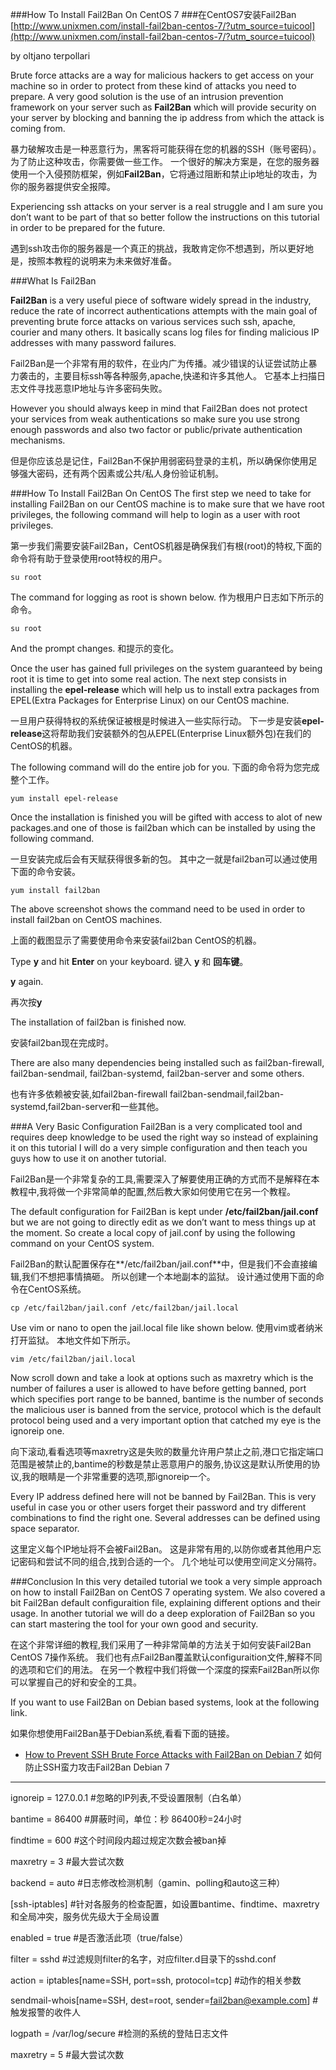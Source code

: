 

###How To Install Fail2Ban On CentOS 7
###在CentOS7安装Fail2Ban
[http://www.unixmen.com/install-fail2ban-centos-7/?utm_source=tuicool](http://www.unixmen.com/install-fail2ban-centos-7/?utm_source=tuicool)

by oltjano terpollari

Brute force attacks are a way for malicious hackers to get access on your machine so in order to protect from these kind of attacks you need to prepare. A very good solution is the use of an intrusion prevention framework on your server such as **Fail2Ban** which will provide security on your server by blocking and banning the ip address from which the attack is coming from.

暴力破解攻击是一种恶意行为，黑客将可能获得在您的机器的SSH（账号密码）。为了防止这种攻击，你需要做一些工作。 一个很好的解决方案是，在您的服务器使用一个入侵预防框架，例如**Fail2Ban**，它将通过阻断和禁止ip地址的攻击，为你的服务器提供安全报障。

Experiencing ssh attacks on your server is a real struggle and I am sure you don’t want to be part of that so better follow the instructions on this tutorial in order to be prepared for the future.

遇到ssh攻击你的服务器是一个真正的挑战，我敢肯定你不想遇到，所以更好地是，按照本教程的说明来为未来做好准备。

###What Is Fail2Ban

**Fail2Ban** is a very useful piece of software widely spread in the industry, reduce the rate of incorrect authentications attempts with the main goal of preventing brute force attacks on various services such ssh, apache, courier and many others. It basically scans log files for finding malicious IP addresses with many password failures.

Fail2Ban是一个非常有用的软件，在业内广为传播。减少错误的认证尝试防止暴力袭击的，主要目标ssh等各种服务,apache,快递和许多其他人。 它基本上扫描日志文件寻找恶意IP地址与许多密码失败。

However you should always keep in mind that Fail2Ban does not protect your services from weak authentications so make sure you use strong enough passwords and also two factor or public/private authentication mechanisms.

但是你应该总是记住，Fail2Ban不保护用弱密码登录的主机，所以确保你使用足够强大密码，还有两个因素或公共/私人身份验证机制。

###How To Install Fail2Ban On CentOS
The first step we need to take for installing Fail2Ban on our CentOS machine is to make sure that we have root privileges, the following command will help to login as a user with root privileges.

第一步我们需要安装Fail2Ban，CentOS机器是确保我们有根(root)的特权,下面的命令将有助于登录使用root特权的用户。
```
su root
```
The command for logging as root is shown below.
作为根用户日志如下所示的命令。
```
su root
```
And the prompt changes.
和提示的变化。

Once the user has gained full privileges on the system guaranteed by being root it is time to get into some real action. The next step consists in installing the **epel-release** which will help us to install extra packages from EPEL(Extra Packages for Enterprise Linux) on our CentOS machine.

一旦用户获得特权的系统保证被根是时候进入一些实际行动。 下一步是安装**epel-release**这将帮助我们安装额外的包从EPEL(Enterprise Linux额外包)在我们的CentOS的机器。

The following command will do the entire job for you.
下面的命令将为您完成整个工作。
```
yum install epel-release
```
Once the installation is finished you will be gifted with access to alot of new packages.and one of those is fail2ban which can be installed by using the following command.

一旦安装完成后会有天赋获得很多新的包。 其中之一就是fail2ban可以通过使用下面的命令安装。
```
yum install fail2ban
```
The above screenshot shows the command need to be used in order to install fail2ban on CentOS machines.

上面的截图显示了需要使用命令来安装fail2ban CentOS的机器。

Type **y** and hit **Enter** on your keyboard.
键入 **y** 和 **回车键**。

**y** again.

再次按**y**

The installation of fail2ban is finished now.

安装fail2ban现在完成时。

There are also many dependencies being installed such as fail2ban-firewall, fail2ban-sendmail, fail2ban-systemd, fail2ban-server and some others.

也有许多依赖被安装,如fail2ban-firewall fail2ban-sendmail,fail2ban-systemd,fail2ban-server和一些其他。

###A Very Basic Configuration
Fail2Ban is a very complicated tool and requires deep knowledge to be used the right way so instead of explaining it on this tutorial I  will do a very simple configuration and then teach you guys how to use it on another tutorial.

Fail2Ban是一个非常复杂的工具,需要深入了解要使用正确的方式而不是解释在本教程中,我将做一个非常简单的配置,然后教大家如何使用它在另一个教程。

The default configuration for Fail2Ban is kept under **/etc/fail2ban/jail.conf** but we are not going to directly edit as we don’t want to mess things up at the moment. So create a local copy of jail.conf by using the following command on your CentOS system.

Fail2Ban的默认配置保存在**/etc/fail2ban/jail.conf**中，但是我们不会直接编辑,我们不想把事情搞砸。 所以创建一个本地副本的监狱。 设计通过使用下面的命令在CentOS系统。
```
cp /etc/fail2ban/jail.conf /etc/fail2ban/jail.local
```
 Use vim or nano to open the jail.local file like shown below.
 使用vim或者纳米打开监狱。 本地文件如下所示。
```
vim /etc/fail2ban/jail.local
```
Now scroll down and take a look at options such as maxretry which is the number of failures a user is allowed to have before getting banned, port which specifies port range to be banned, bantime is the number of seconds the malicious user is banned from the service, protocol which is the default protocol being used and a very important option that catched my eye is the ignoreip one.

向下滚动,看看选项等maxretry这是失败的数量允许用户禁止之前,港口它指定端口范围是被禁止的,bantime的秒数是禁止恶意用户的服务,协议这是默认所使用的协议,我的眼睛是一个非常重要的选项,那ignoreip一个。

Every IP address defined here will not be banned by Fail2Ban. This is very useful in case you or other users forget their password and try different combinations to find the right one. Several addresses can be defined using space separator.

这里定义每个IP地址将不会被Fail2Ban。 这是非常有用的,以防你或者其他用户忘记密码和尝试不同的组合,找到合适的一个。 几个地址可以使用空间定义分隔符。

###Conclusion
In this very detailed tutorial we took a very simple approach on how to install Fail2Ban on CentOS 7 operating system. We also covered a bit Fail2Ban default configuraition file, explaining different options and their usage. In another tutorial we will do a deep exploration of Fail2Ban so you can start mastering the tool for your own good and security.

在这个非常详细的教程,我们采用了一种非常简单的方法关于如何安装Fail2Ban CentOS 7操作系统。 我们也有点Fail2Ban覆盖默认configuraition文件,解释不同的选项和它们的用法。 在另一个教程中我们将做一个深度的探索Fail2Ban所以你可以掌握自己的好和安全的工具。



 If you want to use Fail2Ban on Debian based systems, look at the following link.

如果你想使用Fail2Ban基于Debian系统,看看下面的链接。

- [How to Prevent SSH Brute Force Attacks with Fail2Ban on Debian 7](http://www.unixmen.com/how-to-prevent-ssh-brute-force-attacks-with-fail2ban-on-debian-7/)
如何防止SSH蛮力攻击Fail2Ban Debian 7

----

ignoreip = 127.0.0.1 #忽略的IP列表,不受设置限制（白名单）

bantime = 86400 #屏蔽时间，单位：秒  86400秒=24小时

findtime = 600 #这个时间段内超过规定次数会被ban掉

maxretry = 3 #最大尝试次数

backend = auto #日志修改检测机制（gamin、polling和auto这三种）

[ssh-iptables] #针对各服务的检查配置，如设置bantime、findtime、maxretry和全局冲突，服务优先级大于全局设置

enabled = true #是否激活此项（true/false）

filter = sshd #过滤规则filter的名字，对应filter.d目录下的sshd.conf

action = iptables[name=SSH, port=ssh, protocol=tcp] #动作的相关参数

sendmail-whois[name=SSH, dest=root, sender=fail2ban@example.com] #触发报警的收件人

logpath = /var/log/secure #检测的系统的登陆日志文件

maxretry = 5 #最大尝试次数
